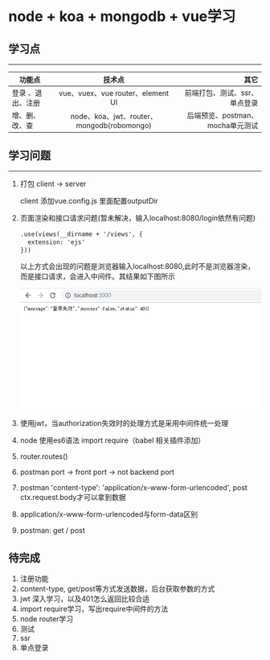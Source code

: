# node + koa + mongodb + vue学习

## 学习点
---

功能点|技术点|其它
---|:---:|---:
登录 、退出、注册|vue、vuex、vue router、element UI|前端打包、测试、ssr、单点登录
增、删、改、查|node、koa、jwt、router、mongodb(robomongo)|后端预览、postman、mocha单元测试
## 学习问题
  ---
  1. 打包 client -> server

      client 添加vue.config.js 里面配置outputDir

  2. 页面渲染和接口请求问题(暂未解决，输入localhost:8080/login依然有问题)
      ```
      .use(views(__dirname + '/views', {
        extension: 'ejs'
      }))
      ```
        以上方式会出现的问题是浏览器输入localhost:8080,此时不是浏览器渲染，而是接口请求，会进入中间件。其结果如下图所示

      ![avatar](./mdImages/render&api.png)
  
  3. 使用jwt，当authorization失效时的处理方式是采用中间件统一处理
  4. node 使用es6语法 import require（babel 相关插件添加）
  5. router.routes() 
  6. postman port  -> front port -> not backend port 
  7. postman 'content-type': 'application/x-www-form-urlencoded', post ctx.request.body才可以拿到数据
  8. application/x-www-form-urlencoded与form-data区别
  9. postman: get / post

## 待完成
   1. 注册功能
   2. content-type, get/post等方式发送数据，后台获取参数的方式
   3. jwt 深入学习，以及401怎么返回比较合适
   4. import require学习，写出require中间件的方法
   5. node router学习
   6. 测试
   7. ssr
   8. 单点登录

 
